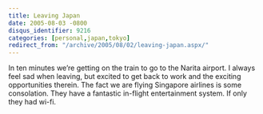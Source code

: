 ```yaml
---
title: Leaving Japan
date: 2005-08-03 -0800
disqus_identifier: 9216
categories: [personal,japan,tokyo]
redirect_from: "/archive/2005/08/02/leaving-japan.aspx/"
---
```


In ten minutes we’re getting on the train to go to the Narita airport. I
always feel sad when leaving, but excited to get back to work and the
exciting opportunities therein. The fact we are flying Singapore
airlines is some consolation. They have a fantastic in-flight
entertainment system. If only they had wi-fi.

